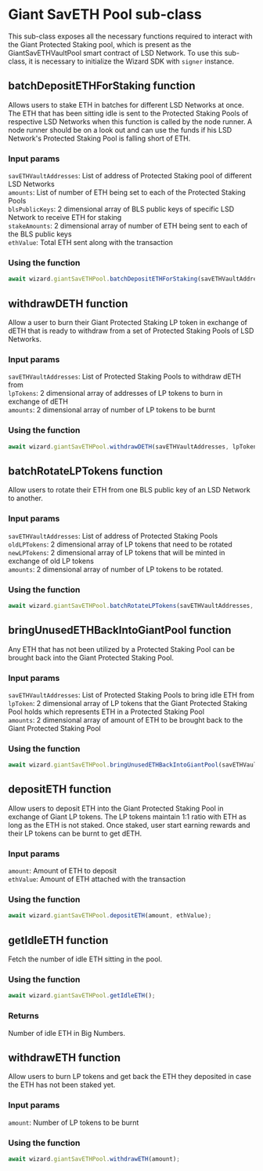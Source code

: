 # Giant SavETH Pool sub-class
This sub-class exposes all the necessary functions required to interact with the Giant Protected Staking pool, which is present as the GiantSavETHVaultPool smart contract of LSD Network. To use this sub-class, it is necessary to initialize the Wizard SDK with `signer` instance.  

## batchDepositETHForStaking function
Allows users to stake ETH in batches for different LSD Networks at once. The ETH that has been sitting idle is sent to the Protected Staking Pools of respective LSD Networks when this function is called by the node runner. A node runner should be on a look out and can use the funds if his LSD Network's Protected Staking Pool is falling short of ETH.  

### Input params
`savETHVaultAddresses`: List of address of Protected Staking pool of different LSD Networks  
`amounts`: List of number of ETH being set to each of the Protected Staking Pools  
`blsPublicKeys`: 2 dimensional array of BLS public keys of specific LSD Network to receive ETH for staking  
`stakeAmounts`: 2 dimensional array of number of ETH being sent to each of the BLS public keys  
`ethValue`: Total ETH sent along with the transaction  

### Using the function
```js
await wizard.giantSavETHPool.batchDepositETHForStaking(savETHVaultAddresses, amounts, blsPublicKeys, stakeAmounts, ethValue);
```

## withdrawDETH function
Allow a user to burn their Giant Protected Staking LP token in exchange of dETH that is ready to withdraw from a set of Protected Staking Pools of LSD Networks.  

### Input params
`savETHVaultAddresses`: List of Protected Staking Pools to withdraw dETH from  
`lpTokens`: 2 dimensional array of addresses of LP tokens to burn in exchange of dETH  
`amounts`: 2 dimensional array of number of LP tokens to be burnt  

### Using the function
```js
await wizard.giantSavETHPool.withdrawDETH(savETHVaultAddresses, lpTokens, amounts);
```

## batchRotateLPTokens function
Allow users to rotate their ETH from one BLS public key of an LSD Network to another.  

### Input params
`savETHVaultAddresses`: List of address of Protected Staking Pools  
`oldLPTokens`: 2 dimensional array of LP tokens that need to be rotated  
`newLPTokens`: 2 dimensional array of LP tokens that will be minted in exchange of old LP tokens  
`amounts`: 2 dimensional array of number of LP tokens to be rotated.  

### Using the function
```js
await wizard.giantSavETHPool.batchRotateLPTokens(savETHVaultAddresses, oldLPTokens, newLPTokens, amounts);
```

## bringUnusedETHBackIntoGiantPool function
Any ETH that has not been utilized by a Protected Staking Pool can be brought back into the Giant Protected Staking Pool.  

### Input params
`savETHVaultAddresses`: List of Protected Staking Pools to bring idle ETH from  
`lpToken`: 2 dimensional array of LP tokens that the Giant Protected Staking Pool holds which represents ETH in a Protected Staking Pool  
`amounts`: 2 dimensional array of amount of ETH to be brought back to the Giant Protected Staking Pool  

### Using the function
```js
await wizard.giantSavETHPool.bringUnusedETHBackIntoGiantPool(savETHVaultAddresses, lpToken, amounts);
```

## depositETH function
Allow users to deposit ETH into the Giant Protected Staking Pool in exchange of Giant LP tokens. The LP tokens maintain 1:1 ratio with ETH as long as the ETH is not staked. Once staked, user start earning rewards and their LP tokens can be burnt to get dETH.  

### Input params
`amount`: Amount of ETH to deposit  
`ethValue`: Amount of ETH attached with the transaction  

### Using the function
```js
await wizard.giantSavETHPool.depositETH(amount, ethValue);
```

## getIdleETH function
Fetch the number of idle ETH sitting in the pool.  

### Using the function
```js
await wizard.giantSavETHPool.getIdleETH();
```

### Returns
Number of idle ETH in Big Numbers.  

## withdrawETH function
Allow users to burn LP tokens and get back the ETH they deposited in case the ETH has not been staked yet.  

### Input params
`amount`: Number of LP tokens to be burnt  

### Using the function
```js
await wizard.giantSavETHPool.withdrawETH(amount);
```
